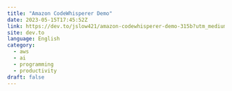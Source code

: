 ```yaml
---
title: "Amazon CodeWhisperer Demo"
date: 2023-05-15T17:45:52Z
link: https://dev.to/jslow421/amazon-codewhisperer-demo-315b?utm_medium=RSS&utm_source=news.12bit.vn
site: dev.to
language: English
category:
  - aws
  - ai
  - programming
  - productivity
draft: false
---
```

